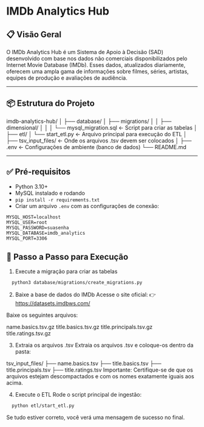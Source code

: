 # IMDb Analytics Hub
## 📋 Visão Geral

O IMDb Analytics Hub é um Sistema de Apoio à Decisão (SAD) desenvolvido com base nos dados não comerciais disponibilizados pelo Internet Movie Database (IMDb). Esses dados, atualizados diariamente, oferecem uma ampla gama de informações sobre filmes, séries, artistas, equipes de produção e avaliações de audiência.

---

## 📦 Estrutura do Projeto

imdb-analytics-hub/
│
├── database/
│ ├── migrations/
│ │ ├── dimensional/
│ │ │ └── mysql_migration.sql ← Script para criar as tabelas
│
├── etl/
│ └── start_etl.py ← Arquivo principal para execução do ETL
│
├── tsv_input_files/ ← Onde os arquivos .tsv devem ser colocados
│
├── .env ← Configurações de ambiente (banco de dados)
└── README.md


---

## ✅ Pré-requisitos

- Python 3.10+
- MySQL instalado e rodando
- `pip install -r requirements.txt`
- Criar um arquivo `.env` com as configurações de conexão:

```env
MYSQL_HOST=localhost
MYSQL_USER=root
MYSQL_PASSWORD=suasenha
MYSQL_DATABASE=imdb_analytics
MYSQL_PORT=3306
```

## 🚀 Passo a Passo para Execução
1. Execute a migração para criar as tabelas

```bash
  python3 database/migrations/create_migrations.py
```

2. Baixe a base de dados do IMDb
Acesse o site oficial:
👉 https://datasets.imdbws.com/

Baixe os seguintes arquivos:

name.basics.tsv.gz
title.basics.tsv.gz
title.principals.tsv.gz
title.ratings.tsv.gz

3. Extraia os arquivos .tsv
Extraia os arquivos .tsv e coloque-os dentro da pasta:

tsv_input_files/
├── name.basics.tsv
├── title.basics.tsv
├── title.principals.tsv
├── title.ratings.tsv
Importante: Certifique-se de que os arquivos estejam descompactados e com os nomes exatamente iguais aos acima.

4. Execute o ETL
Rode o script principal de ingestão:

```bash
  python etl/start_etl.py
```

Se tudo estiver correto, você verá uma mensagem de sucesso no final.
